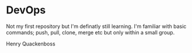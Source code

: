 # DevOps

Not my first repository but I'm definatly still learning.  I'm familiar with basic commands; push, pull, clone, merge etc but only within a small group.

Henry Quackenboss
